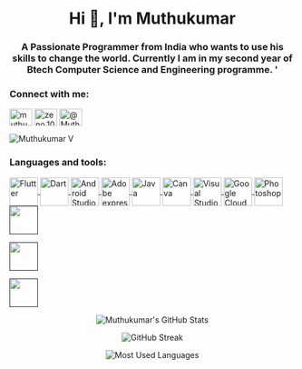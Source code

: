 <h1 align="center">Hi 👋, I'm Muthukumar</h1>
<h3 align="center"> A Passionate Programmer from India who wants to use his skills to change the world. Currently I am in my second year of  Btech Computer Science and Engineering programme. ' </h3>

<h3 align="left">Connect with me:</h3>
<p align="left">
<a href=" www.linkedin.com/in/muthukumar-v-143418247" target="blank"><img align="center" src="https://raw.githubusercontent.com/rahuldkjain/github-profile-readme-generator/master/src/images/icons/Social/linked-in-alt.svg" alt="muthukumar-v-143418247" height="30" width="40" /></a>
<a href="https://instagram.com/zeno.100" target="blank"><img align="center" src="https://raw.githubusercontent.com/rahuldkjain/github-profile-readme-generator/master/src/images/icons/Social/instagram.svg" alt="zeno.100" height="30" width="40" /></a>
<a href="https://twitter.com/MuthuV001" target="blank"><img align="center" src="https://www.freepnglogos.com/x-logo-png-twitter-0.jpg" alt="@MuthuV001
" height="30" width="40" /></a>

  
<p align="left"> <img src="https://komarev.com/ghpvc/?username=muthu004&label=Profile views&color=0e75b6&style=flat" alt="Muthukumar V" /> </p>
</p>


<h3 align="left">Languages and tools:</h3>
<p align="left"> <a href="https://flutter.dev/" target="blank" > <img align="center" src="https://cdn.jsdelivr.net/gh/devicons/devicon/icons/flutter/flutter-original.svg" alt="Flutter" width="50" height="50"/> </a>
<a href="https://dart.dev/" target="blank" > <img align="center" src="https://cdn.jsdelivr.net/gh/devicons/devicon/icons/dart/dart-original.svg" alt="Dart" width="50" height="50"/> </a>
<a href="https://developer.android.com/studio" target="blank" > <img align="center" src="https://2.bp.blogspot.com/-tzm1twY_ENM/XlCRuI0ZkRI/AAAAAAAAOso/BmNOUANXWxwc5vwslNw3WpjrDlgs9PuwQCLcBGAsYHQ/s1600/pasted%2Bimage%2B0.png" alt="Android Studio" width="50" height="50"/> </a>  
<a href="https://www.adobe.com/express/" target="blank"> <img align="center"src="https://store-images.s-microsoft.com/image/apps.48249.14075264175091512.e6069598-be57-4d96-bc28-bbca35469576.15acb55f-0e71-4ece-a5ac-d02eeefef83f" alt="Adobe express" width="50" height="50"/> </a>
<a href="https://www.oracle.com/in/java/" target="blank"> <img align="center"src="https://cdn.jsdelivr.net/gh/devicons/devicon/icons/java/java-original.svg" alt="Java" width="50" height="50"/> </a>
<a href="https://www.canva.com/" target="blank"> <img align="center"src="https://cdn.jsdelivr.net/gh/devicons/devicon/icons/canva/canva-original.svg" alt="Canva" width="50" height="50"/> </a>
<a href="https://code.visualstudio.com/" target="blank"> <img align="center"src="https://cdn.jsdelivr.net/gh/devicons/devicon/icons/vscode/vscode-original.svg" alt="Visual Studio Code" width="50" height="50"/> </a>
<a href="https://cloud.google.com/" target="blank"> <img align="center"src="https://cdn.jsdelivr.net/gh/devicons/devicon/icons/googlecloud/googlecloud-original.svg" alt="Google Cloud" width="50" height="50"/> </a>
<a href="https://www.adobe.com/in/products/photoshop.html" target="blank"> <img align="center"src="https://cdn.pixabay.com/photo/2015/11/27/10/55/photoshop-1065296_1280.jpg" alt="Photoshop" width="50" height="50"/> </a>
<a href="" target="blank"> <img align="center" src="https://cdn.jsdelivr.net/gh/devicons/devicon/icons/html5/html5-original.svg" alt=""  width="50" height="50" /> </a></p>
<a href="" target="blank"> <img align="center" src="https://cdn.jsdelivr.net/gh/devicons/devicon/icons/css3/css3-original.svg" alt=""  width="50" height="50" /> </a></p>


<a href="" target="blank"> <img align="center" src="https://cdn.jsdelivr.net/gh/devicons/devicon/icons/javascript/javascript-original.svg" alt=""  width="50" height="50" /> </a></p>

<div class="stats" align="center">

![Muthukumar's GitHub Stats](https://github-readme-stats.vercel.app/api?username=muthu004)

![GitHub Streak](https://streak-stats.demolab.com/?user=muthu004)

![Most Used Languages](https://github-readme-stats.vercel.app/api/top-langs/?username=muthu004&layout=compact&show_icons=true&theme=algolia&border_radius=20)
</div>
